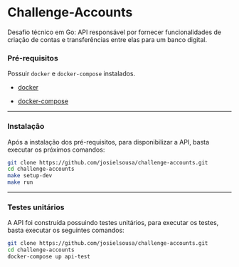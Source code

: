 # Challenge-Accounts

Desafio técnico em Go: API responsável por fornecer funcionalidades de criação de contas e transferências entre elas para um banco digital.

### Pré-requisitos

Possuir `docker` e `docker-compose` instalados.

-  [docker](https://docs.docker.com/get-docker/)

-  [docker-compose](https://docs.docker.com/compose/install/)

---

### Instalação

Após a instalação dos pré-requisitos, para disponibilizar a API, basta executar os próximos comandos:

```bash
git clone https://github.com/josielsousa/challenge-accounts.git
cd challenge-accounts
make setup-dev
make run
```

---

### Testes unitários

A API foi construída possuindo testes unitários, para executar os testes, basta executar os seguintes comandos:

```bash
git clone https://github.com/josielsousa/challenge-accounts.git
cd challenge-accounts
docker-compose up api-test
```
